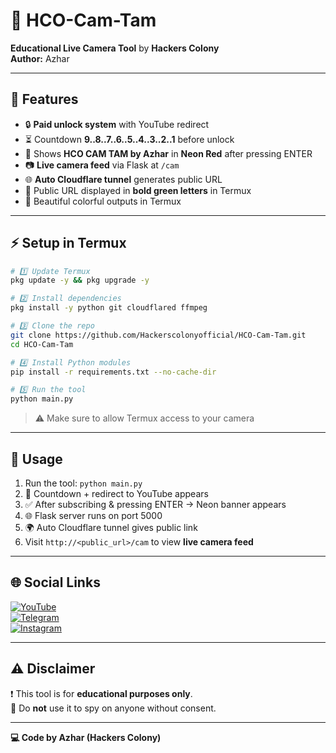 # 🌟 HCO-Cam-Tam
**Educational Live Camera Tool** by **Hackers Colony**  
**Author:** Azhar  

---

## 🎯 Features

- 🔒 **Paid unlock system** with YouTube redirect  
- ⏳ Countdown **9..8..7..6..5..4..3..2..1** before unlock  
- 🎨 Shows **HCO CAM TAM by Azhar** in **Neon Red** after pressing ENTER  
- 📷 **Live camera feed** via Flask at `/cam`  
- 🌐 **Auto Cloudflare tunnel** generates public URL  
- 💚 Public URL displayed in **bold green letters** in Termux  
- 🌈 Beautiful colorful outputs in Termux  

---

## ⚡ Setup in Termux

```bash
# 1️⃣ Update Termux
pkg update -y && pkg upgrade -y

# 2️⃣ Install dependencies
pkg install -y python git cloudflared ffmpeg

# 3️⃣ Clone the repo
git clone https://github.com/Hackerscolonyofficial/HCO-Cam-Tam.git
cd HCO-Cam-Tam

# 4️⃣ Install Python modules
pip install -r requirements.txt --no-cache-dir

# 5️⃣ Run the tool
python main.py
```

> ⚠ Make sure to allow Termux access to your camera  

---

## 🚀 Usage

1. Run the tool: `python main.py`  
2. 🔁 Countdown + redirect to YouTube appears  
3. ✅ After subscribing & pressing ENTER → Neon banner appears  
4. 🌐 Flask server runs on port 5000  
5. 🌍 Auto Cloudflare tunnel gives public link  
6. Visit `http://<public_url>/cam` to view **live camera feed**  

---

## 🌐 Social Links

[![YouTube](https://img.shields.io/badge/YouTube-Hackers_Colony_Tech-red?style=for-the-badge)](https://youtube.com/@hackers_colony_tech?si=pvdCWZggTIuGb0ya)  
[![Telegram](https://img.shields.io/badge/Telegram-Hackers_Colony-blue?style=for-the-badge)](https://t.me/hackersColony)  
[![Instagram](https://img.shields.io/badge/Instagram-Hackers_Colony_Official-purple?style=for-the-badge)](https://www.instagram.com/hackers_colony_official)  

---

## ⚠ Disclaimer

❗ This tool is for **educational purposes only**.  
🚫 Do **not** use it to spy on anyone without consent.  

---

**💻 Code by Azhar (Hackers Colony)**
